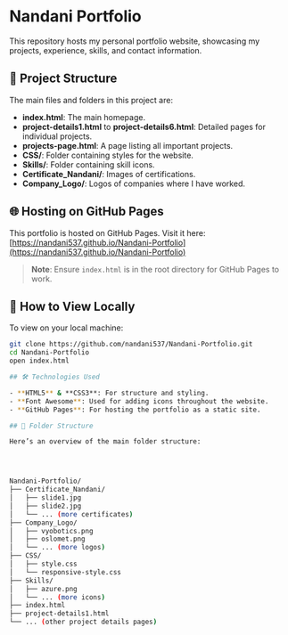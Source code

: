 # Nandani Portfolio

This repository hosts my personal portfolio website, showcasing my projects, experience, skills, and contact information.

## 📄 Project Structure

The main files and folders in this project are:

- **index.html**: The main homepage.
- **project-details1.html** to **project-details6.html**: Detailed pages for individual projects.
- **projects-page.html**: A page listing all important projects.
- **CSS/**: Folder containing styles for the website.
- **Skills/**: Folder containing skill icons.
- **Certificate_Nandani/**: Images of certifications.
- **Company_Logo/**: Logos of companies where I have worked.

## 🌐 Hosting on GitHub Pages

This portfolio is hosted on GitHub Pages. Visit it here:  
[https://nandani537.github.io/Nandani-Portfolio](https://nandani537.github.io/Nandani-Portfolio)

> **Note**: Ensure `index.html` is in the root directory for GitHub Pages to work.

## 🚀 How to View Locally

To view on your local machine:
```bash
git clone https://github.com/nandani537/Nandani-Portfolio.git
cd Nandani-Portfolio
open index.html

## 🛠️ Technologies Used

- **HTML5** & **CSS3**: For structure and styling.
- **Font Awesome**: Used for adding icons throughout the website.
- **GitHub Pages**: For hosting the portfolio as a static site.

## 📁 Folder Structure

Here’s an overview of the main folder structure:




Nandani-Portfolio/
├── Certificate_Nandani/
│   ├── slide1.jpg
│   ├── slide2.jpg
│   └── ... (more certificates)
├── Company_Logo/
│   ├── vyobotics.png
│   ├── oslomet.png
│   └── ... (more logos)
├── CSS/
│   ├── style.css
│   └── responsive-style.css
├── Skills/
│   ├── azure.png
│   └── ... (more icons)
├── index.html
├── project-details1.html
└── ... (other project details pages)

